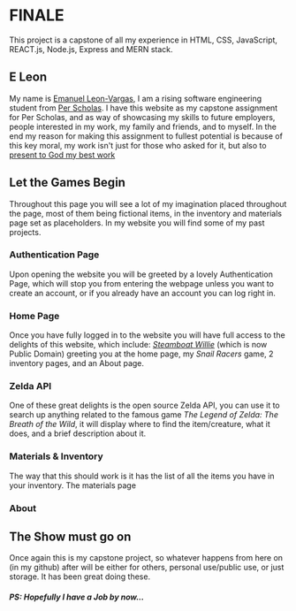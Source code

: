 # FINALE
This project is a capstone of all my experience in HTML, CSS, JavaScript, REACT.js, Node.js, Express and MERN stack.

## E Leon
My name is [Emanuel Leon-Vargas](https://emanuelleon.onrender.com/), I am a rising software engineering student from [Per Scholas](https://perscholas.org/).
I have this website as my capstone assignment for Per Scholas, and as way of showcasing my skills to future employers, people interested in my work, my family and friends, and to myself. In the end my reason for making this assignment to fullest potential is because of this key moral, my work isn't just for those who asked for it, but also to [present to God my best work](https://biblehub.com/bsb/colossians/3.htm#:~:text=23Whatever%20you%20do%2C%20work%20at%20it%20with%20your%20whole%20being%2C%20for%20the%20Lord%20and%20not%20for%20men%2C%2024because%20you%20know%20that%20you%20will%20receive%20an%20inheritance%20from%20the%20Lord%20as%20your%20reward.%20It%20is%20the%20Lord%20Christ%20you%20are%20serving.)

## Let the Games Begin
Throughout this page you will see a lot of my imagination placed throughout the page, most of them being fictional items, in the inventory and materials page set as placeholders. In my website you will find some of my past projects.

### Authentication Page
Upon opening the website you will be greeted by a lovely Authentication Page, which will stop you from entering the webpage unless you want to create an account, or if you already have an account you can log right in.

### Home Page
Once you have fully logged in to the website you will have full access to the delights of this website, which include: [_*Steamboat Willie*_](https://www.theverge.com/24006670/mickey-mouse-steamboat-willie-enters-copyright-public-domain-2024) (which is now Public Domain) greeting you at the home page, my _*Snail Racers*_ game, 2 inventory pages, and an About page.

### Zelda API
One of these great delights is the open source Zelda API, you can use it to search up anything related to the famous game _*The Legend of Zelda: The Breath of the Wild*_, it will display where to find the item/creature, what it does, and a brief description about it. 

### Materials & Inventory
The way that this should work is it has the list of all the items you have in your inventory. The materials page 

### About


## The Show must go on
Once again this is my capstone project, so whatever happens from here on (in my github) after will be either for others, personal use/public use, or just storage.
It has been great doing these.


##### PS: Hopefully I have a Job by now...